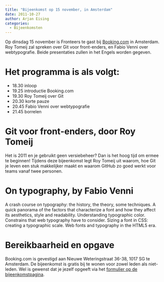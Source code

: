 ```yaml
---
title: "Bijeenkomst op 15 november, in Amsterdam"
date: 2011-10-27
author: Arjan Eising
categories: 
  - Bijeenkomsten
---
```

Op dinsdag 15 november is Fronteers te gast bij [Booking.com](http://booking.com) in Amsterdam. Roy Tomeij zal spreken over Git voor front-enders, en Fabio Venni over webtypografie. Beide presentaties zullen in het Engels worden gegeven.

# Het programma is als volgt:

* 18.30 inloop
* 19.25 introductie Booking.com
* 19.30 Roy Tomeij over Git
* 20.30 korte pauze
* 20.45 Fabio Venni over webtypografie
* 21.45 borrelen

# Git voor front-enders, door Roy Tomeij

Het is 2011 en je gebruikt geen versiebeheer? Dan is het hoog tijd om ermee te beginnen! Tijdens deze bijeenkomst legt Roy Tomeij uit waarom, hoe Git je leven een stuk makkelijker maakt en waarom GitHub zo goed werkt voor teams vanaf twee personen.

# On typography, by Fabio Venni

A crash course on typography: the history, the theory, some techniques. A quick panorama of the factors that characterize a font and how they affect its aesthetics, style and readability. Understanding typographic color. Constrains that web typography have to consider. Sizing a font in CSS: creating a typographic scale. Web fonts and typography in the HTML5 era.

# Bereikbaarheid en opgave

Booking.com is gevestigd aan Nieuwe Weteringstraat 36-38, 1017 SG te Amsterdam. De bijeenkomst is gratis bij te wonen voor zowel leden als niet-leden. Wel is gewenst dat je jezelf opgeeft via het [formulier op de bijeenkomstpagina](/bijeenkomsten/2011/booking-com#formulier-1).
